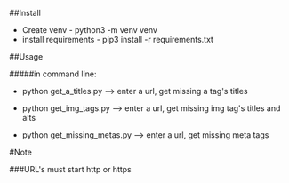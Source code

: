 ##Install

- Create venv - python3 -m venv venv
- install requirements - pip3 install -r requirements.txt

##Usage

#####in command line:
- python get_a_titles.py --> enter a url, get missing a tag's titles

- python get_img_tags.py --> enter a url, get missing img tag's titles and alts

- python get_missing_metas.py --> enter a url, get missing meta tags

#Note

###URL's must start http or https